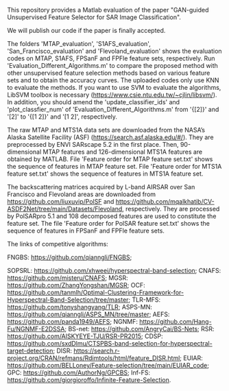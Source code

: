 This repository provides a Matlab evaluation of the paper "GAN-guided Unsupervised Feature Selector for SAR Image Classification".

We will publish our code if the paper is finally accepted.

The folders 'MTAP_evaluation', 'S1AFS_evaluation', 'San_Francisco_evaluation' and 'Flevoland_evaluation' shows the evaluation codes on MTAP, S1AFS, FPSanF and FPFle feature sets, respectively. Run 'Evaluation_Different_Algorithms.m' to compare the proposed method with other unsupervised feature selection methods based on various feature sets and to obtain the accuracy curves. The uploaded codes only use KNN to evaluate the methods. If you want to use SVM to evaluate the algorithms, LibSVM toolbox is necessary (https://www.csie.ntu.edu.tw/~cjlin/libsvm/). In addition, you should amend the 'update_classifier_ids' and 'plot_classfier_num' of 'Evaluation_Different_Algorithms.m' from '{[2]}' and '[2]' to '{[1 2]}' and '[1 2]', respectively.

The raw MTAP and MTS1A data sets are downloaded from the NASA’s Alaska Satellite Facility (ASF) (https://search.asf.alaska.edu/#/). They are preprocessed by ENVI SARscape 5.2 in the first place. Then, 90-dimensional MTAP features and 126-dimensional MTS1A features are obtained by MATLAB.
File 'Feature order for MTAP feature set.txt' shows the sequence of features in MTAP feature set.
File 'Feature order for MTS1A feature set.txt' shows the sequence of features in MTS1A feature set.

The backscattering matrices acquired by L-band AIRSAR over San Francisco and Flevoland areas are downloaded from https://github.com/liuxuvip/PolSF and https://github.com/mqalkhatib/CV-ASDF2Net/tree/main/Datasets/Flevoland, respectively. They are processed by PolSARpro 5.1 and 108 decomposed features are used to constitute the feature set.
The file 'Feature order for PolSAR feature set.txt' shows the sequence of features in FPSanF and FPFle feature sets.

The links of competitive algorithms:

FNGBS: https://github.com/qianngli/FNGBS;

SOPSRL: https://github.com/xhweei/hyperspectral-band-selection;
CNAFS: https://github.com/misteru/CNAFS;
MGSR: https://github.com/ZhangYongshan/MGSR;
OCF: https://github.com/tanmlh/Optimal-Clustering-Framework-for-Hyperspectral-Band-Selection/tree/master;
TLR-MFS: https://github.com/tonyshangyang/TLR;
ASPS-MN: https://github.com/qianngli/ASPS_MN/tree/master;
AEFS: https://github.com/panda1949/AEFS;
NGNMF: https://github.com/Hang-Fu/NGNMF-E2DSSA;
BS-net: https://github.com/AngryCai/BS-Nets;
RSR: https://github.com/AISKYEYE-TJU/RSR-PR2015;
CDSP: https://github.com/sxdDlmu/CTSPBS-band-selection-for-hyperspectral-target-detection;
DISR: https://search.r-project.org/CRAN/refmans/Rdimtools/html/feature_DISR.html;
EUIAR: https://github.com/BELLoney/Feature-selection/tree/main/EUIAR_code;
GPC: https://github.com/AuthorNg/GPCBS;
Inf-FS: https://github.com/giorgioroffo/Infinite-Feature-Selection.
